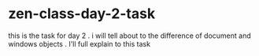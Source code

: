 # zen-class-day-2-task
this is the task for day 2 .  i will tell about to the difference of document and windows objects . I'll full explain to this task 
